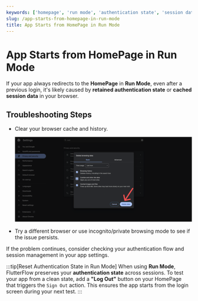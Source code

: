 ```yaml
---
keywords: ['homepage', 'run mode', 'authentication state', 'session data']
slug: /app-starts-from-homepage-in-run-mode
title: App Starts from HomePage in Run Mode
---
```

# App Starts from HomePage in Run Mode

If your app always redirects to the **HomePage** in **Run Mode**, even after a previous login, it's likely caused by **retained authentication state** or **cached session data** in your browser.

## Troubleshooting Steps

- Clear your browser cache and history.

    ![How to clear browser cache](../assets/20250430121300291232.png)

- Try a different browser or use incognito/private browsing mode to see if the issue persists.

If the problem continues, consider checking your authentication flow and session management in your app settings.

:::tip[Reset Authentication State in Run Mode]
When using **Run Mode**, FlutterFlow preserves your **authentication state** across sessions. To test your app from a clean state, add a **"Log Out"** button on your HomePage that triggers the `Sign Out` action. This ensures the app starts from the login screen during your next test.
:::




